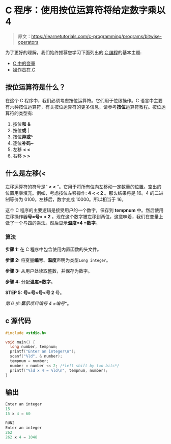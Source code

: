 # C 程序：使用按位运算符将给定数字乘以 4 

> 原文：<https://learnetutorials.com/c-programming/programs/bitwise-operators>

为了更好的理解，我们始终推荐您学习下面列出的 [C 编程](../ "C programming")的基本主题:

*   [C 中的变量](../../c-programming/variables)
*   [操作员在 C](../../c-programming/operators)

## 按位运算符是什么？

在这个 C 程序中，我们必须考虑按位运算符。它们用于位级操作。C 语言中主要有六种按位运算符，有关按位运算符的更多信息，请参考**按位**运算符教程。按位运算符的类型有:

1.  按位**和** **&**
2.  按位**或** |
3.  按位**异或^**
4.  逐位**补码~**
5.  左移 **< <**
6.  右移 **> >**

## 什么是左移(<

左移运算符的符号是“ **< <** ”。它用于将所有位向左移动一定数量的位置。空出的位置用零填充。例如，考虑按位左移操作: **4 < < 2** 。那么结果将是 16。4 的二进制等价为 0100。左移后，数字变成 10000。所以相当于 16。

这个 C 程序的主要逻辑是接受用户的一个数字，保存到 **tempnum** 中。然后使用左移操作器**号=号< < 2** 。现在这个数字被左移到两位，这意味着，我们在变量上做了一个与四的乘法。然后显示**温度*4 =数字**。

### 算法

**步骤 1:** 在 C 程序中包含使用内置函数的头文件。

**步骤 2:** 将变量**编号**、**温度**声明为类型`Long integer`。

**步骤 3:** 从用户处读取整数，并保存为数字。

**步骤 4:** 分配**温度=数字**。

**STEP 5:** **号=号<号<号 2** 号。

**第 6 步:**显示**项目编号* 4 =编号**。

## c 源代码

```c
#include <stdio.h>

void main() {
  long number, tempnum;
  printf("Enter an integer\n");
  scanf("%ld", & number);
  tempnum = number;
  number = number << 2; /*left shift by two bits*/
  printf("%ld x 4 = %ld\n", tempnum, number);
}

```

## 输出

```c
Enter an integer
15
15 x 4 = 60

RUN2
Enter an integer
262
262 x 4 = 1048
```